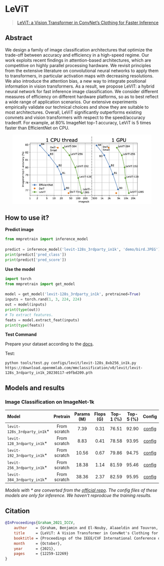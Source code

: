 # LeViT

> [LeViT: a Vision Transformer in ConvNet’s Clothing for Faster Inference](https://arxiv.org/abs/2104.01136)

<!-- [ALGORITHM] -->

## Abstract

We design a family of image classification architectures that optimize the trade-off between accuracy and efficiency in a high-speed regime. Our work exploits recent findings in attention-based architectures, which are competitive on highly parallel processing hardware. We revisit principles from the extensive literature on convolutional neural networks to apply them to transformers, in particular activation maps with decreasing resolutions. We also introduce the attention bias, a new way to integrate positional information in vision transformers. As a result, we propose LeVIT: a hybrid neural network for fast inference image classification. We consider different measures of efficiency on different hardware platforms, so as to best reflect a wide range of application scenarios. Our extensive experiments empirically validate our technical choices and show they are suitable to most architectures. Overall, LeViT significantly outperforms existing convnets and vision transformers with respect to the speed/accuracy tradeoff. For example, at 80% ImageNet top-1 accuracy, LeViT is 5 times faster than EfficientNet on CPU.

<div align=center>
<img src="https://raw.githubusercontent.com/facebookresearch/LeViT/main/.github/levit.png" width="90%"/>
</div>

## How to use it?

<!-- [TABS-BEGIN] -->

**Predict image**

```python
from mmpretrain import inference_model

predict = inference_model('levit-128s_3rdparty_in1k', 'demo/bird.JPEG')
print(predict['pred_class'])
print(predict['pred_score'])
```

**Use the model**

```python
import torch
from mmpretrain import get_model

model = get_model('levit-128s_3rdparty_in1k', pretrained=True)
inputs = torch.rand(1, 3, 224, 224)
out = model(inputs)
print(type(out))
# To extract features.
feats = model.extract_feat(inputs)
print(type(feats))
```

**Test Command**

Prepare your dataset according to the [docs](https://mmpretrain.readthedocs.io/en/main/user_guides/dataset_prepare.html#prepare-dataset).

Test:

```shell
python tools/test.py configs/levit/levit-128s_8xb256_in1k.py https://download.openmmlab.com/mmclassification/v0/levit/levit-128s_3rdparty_in1k_20230117-e9fbd209.pth
```

<!-- [TABS-END] -->

## Models and results

### Image Classification on ImageNet-1k

| Model                        |   Pretrain   | Params (M) | Flops (G) | Top-1 (%) | Top-5 (%) |               Config                |                                                     Download                                                     |
| :--------------------------- | :----------: | :--------: | :-------: | :-------: | :-------: | :---------------------------------: | :--------------------------------------------------------------------------------------------------------------: |
| `levit-128s_3rdparty_in1k`\* | From scratch |    7.39    |   0.31    |   76.51   |   92.90   | [config](levit-128s_8xb256_in1k.py) | [model](https://download.openmmlab.com/mmclassification/v0/levit/levit-128s_3rdparty_in1k_20230117-e9fbd209.pth) |
| `levit-128_3rdparty_in1k`\*  | From scratch |    8.83    |   0.41    |   78.58   |   93.95   | [config](levit-128_8xb256_in1k.py)  | [model](https://download.openmmlab.com/mmclassification/v0/levit/levit-128_3rdparty_in1k_20230117-3be02a02.pth)  |
| `levit-192_3rdparty_in1k`\*  | From scratch |   10.56    |   0.67    |   79.86   |   94.75   | [config](levit-192_8xb256_in1k.py)  | [model](https://download.openmmlab.com/mmclassification/v0/levit/levit-192_3rdparty_in1k_20230117-8217a0f9.pth)  |
| `levit-256_3rdparty_in1k`\*  | From scratch |   18.38    |   1.14    |   81.59   |   95.46   | [config](levit-256_8xb256_in1k.py)  | [model](https://download.openmmlab.com/mmclassification/v0/levit/levit-256_3rdparty_in1k_20230117-5ae2ce7d.pth)  |
| `levit-384_3rdparty_in1k`\*  | From scratch |   38.36    |   2.37    |   82.59   |   95.95   | [config](levit-384_8xb256_in1k.py)  | [model](https://download.openmmlab.com/mmclassification/v0/levit/levit-384_3rdparty_in1k_20230117-f3539cce.pth)  |

*Models with * are converted from the [official repo](https://github.com/facebookresearch/LeViT). The config files of these models are only for inference. We haven't reprodcue the training results.*

## Citation

```bibtex
@InProceedings{Graham_2021_ICCV,
    author    = {Graham, Benjamin and El-Nouby, Alaaeldin and Touvron, Hugo and Stock, Pierre and Joulin, Armand and Jegou, Herve and Douze, Matthijs},
    title     = {LeViT: A Vision Transformer in ConvNet's Clothing for Faster Inference},
    booktitle = {Proceedings of the IEEE/CVF International Conference on Computer Vision (ICCV)},
    month     = {October},
    year      = {2021},
    pages     = {12259-12269}
}
```
